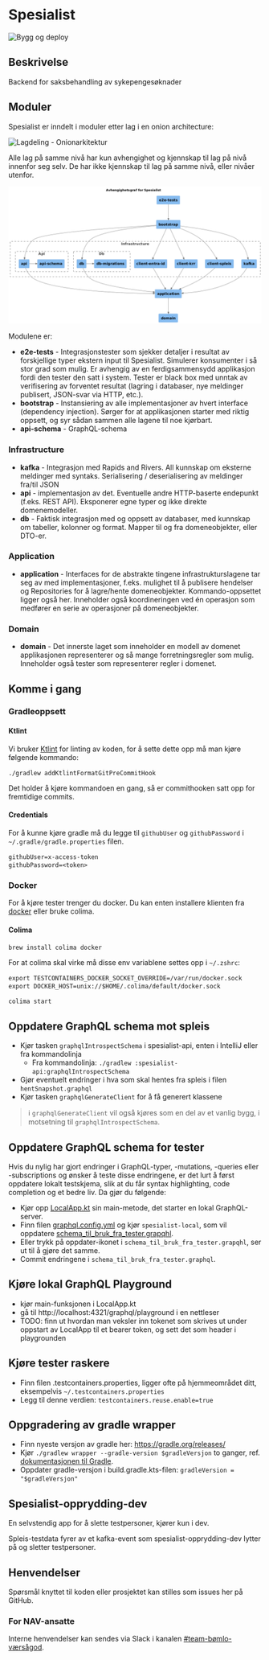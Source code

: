 # Spesialist

![Bygg og deploy](https://github.com/navikt/helse-spesialist/workflows/Bygg%20og%20deploy/badge.svg)

## Beskrivelse

Backend for saksbehandling av sykepengesøknader

## Moduler

Spesialist er inndelt i moduler etter lag i en onion architecture:

![Lagdeling - Onionarkitektur](lagdeling-onionarkitektur.svg)

Alle lag på samme nivå har kun avhengighet og kjennskap til lag på nivå innenfor seg selv. De har ikke kjennskap til lag
på samme nivå, eller nivåer utenfor.

![Avhengigheter](avhengighetsgraf-spesialist.png)

Modulene er:

- **e2e-tests** - Integrasjonstester som sjekker detaljer i resultat av forskjellige typer ekstern input til Spesialist.
  Simulerer konsumenter i så stor grad som mulig. Er avhengig av en ferdigsammensydd applikasjon fordi den tester den
  satt i system. Tester er black box med unntak av verifisering av forventet resultat (lagring i databaser, nye
  meldinger publisert, JSON-svar via HTTP, etc.).
- **bootstrap** - Instansiering av alle implementasjoner av hvert interface (dependency injection). Sørger for at
  applikasjonen starter med riktig oppsett, og syr sådan sammen alle lagene til noe kjørbart.
- **api-schema** - GraphQL-schema

### Infrastructure
- **kafka** - Integrasjon med Rapids and Rivers. All kunnskap om eksterne meldinger med syntaks. Serialisering /
  deserialisering av meldinger fra/til JSON
- **api** - implementasjon av det. Eventuelle andre HTTP-baserte endepunkt (f.eks. REST API).
  Eksponerer egne typer og ikke direkte domenemodeller.
- **db** - Faktisk integrasjon med og oppsett av databaser, med kunnskap om tabeller, kolonner og format. Mapper til og
  fra domeneobjekter, eller DTO-er.

### Application
- **application** - Interfaces for de abstrakte tingene infrastrukturslagene tar seg av med implementasjoner, f.eks.
  mulighet til å publisere hendelser og Repositories for å lagre/hente domeneobjekter. Kommando-oppsettet ligger også
  her. Inneholder også koordineringen ved én operasjon som medfører en serie av operasjoner på domeneobjekter.

### Domain
- **domain** - Det innerste laget som inneholder en modell av domenet applikasjonen representerer og så mange
  forretningsregler som mulig. Inneholder også tester som representerer regler i domenet.

## Komme i gang

### Gradleoppsett

#### Ktlint

Vi bruker [Ktlint](https://github.com/pinterest/ktlint) for linting av koden, for å sette dette opp må man kjøre
følgende kommando:

```shell
./gradlew addKtlintFormatGitPreCommitHook
```

Det holder å kjøre kommandoen en gang, så er commithooken satt opp for fremtidige commits.

#### Credentials

For å kunne kjøre gradle må du legge til `githubUser` og `githubPassword` i `~/.gradle/gradle.properties` filen.

```properties
githubUser=x-access-token
githubPassword=<token>
```

### Docker

For å kjøre tester trenger du docker. Du kan enten installere klienten fra [docker](https://www.docker.com/) eller bruke
colima.

#### Colima

```shell
brew install colima docker
```

For at colima skal virke må disse env variablene settes opp i `~/.zshrc`:

```shell
export TESTCONTAINERS_DOCKER_SOCKET_OVERRIDE=/var/run/docker.sock
export DOCKER_HOST=unix://$HOME/.colima/default/docker.sock
```

```shell
colima start
```

## Oppdatere GraphQL schema mot spleis

- Kjør tasken `graphqlIntrospectSchema` i spesialist-api, enten i IntelliJ eller fra kommandolinja
    - Fra kommandolinja: `./gradlew :spesialist-api:graphqlIntrospectSchema`
- Gjør eventuelt endringer i hva som skal hentes fra spleis i filen `hentSnapshot.graphql`
- Kjør tasken `graphqlGenerateClient` for å få generert klassene

> ℹ️ `graphqlGenerateClient` vil også kjøres som en del av et vanlig bygg, i motsetning til `graphqlIntrospectSchema`.

## Oppdatere GraphQL schema for tester

Hvis du nylig har gjort endringer i GraphQL-typer, -mutations, -queries eller -subscriptions og ønsker å teste disse
endringene, er det lurt å først oppdatere lokalt testskjema, slik at du får syntax highlighting, code completion og et
bedre liv. Da gjør du følgende:

- Kjør opp [LocalApp.kt](spesialist-bootstrap/src/test/kotlin/no/nav/helse/spesialist/bootstrap/LocalApp.kt) sin main-metode, det starter en
  lokal GraphQL-server.
- Finn filen [graphql.config.yml](spesialist-api/src/test/graphql.config.yml) og kjør `spesialist-local`, som vil
  oppdatere [schema_til_bruk_fra_tester.grapqhl](spesialist-api/src/test/schema_til_bruk_fra_tester.graphql).
- Eller trykk på oppdater-ikonet i `schema_til_bruk_fra_tester.grapqhl`, ser ut til å gjøre det samme.
- Commit endringene i `schema_til_bruk_fra_tester.graphql`.

## Kjøre lokal GraphQL Playground

- kjør main-funksjonen i LocalApp.kt
- gå til http://localhost:4321/graphql/playground i en nettleser
- TODO: finn ut hvordan man veksler inn tokenet som skrives ut under oppstart av LocalApp til et bearer token, og sett
  det som header i playgrounden

## Kjøre tester raskere

- Finn filen .testcontainers.properties, ligger ofte på hjemmeområdet ditt, eksempelvis `~/.testcontainers.properties`
- Legg til denne verdien: `testcontainers.reuse.enable=true`

## Oppgradering av gradle wrapper

- Finn nyeste versjon av gradle her: https://gradle.org/releases/
- Kjør `./gradlew wrapper --gradle-version $gradleVersjon` to ganger,
  ref. [dokumentasjonen til Gradle](https://docs.gradle.org/current/userguide/gradle_wrapper.html#sec:upgrading_wrapper).
- Oppdater gradle-versjon i build.gradle.kts-filen: `gradleVersion = "$gradleVersjon"`

## Spesialist-opprydding-dev

En selvstendig app for å slette testpersoner, kjører kun i dev.

Spleis-testdata fyrer av et kafka-event som spesialist-opprydding-dev lytter på og sletter testpersoner.

## Henvendelser

Spørsmål knyttet til koden eller prosjektet kan stilles som issues her på GitHub.

### For NAV-ansatte

Interne henvendelser kan sendes via Slack i
kanalen [#team-bømlo-værsågod](https://nav-it.slack.com/archives/C019637N90X).
